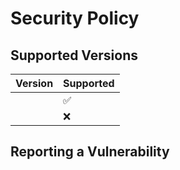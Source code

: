 # Security Policy

## Supported Versions

| Version | Supported          |
| ------- | ------------------ |
|    | :white_check_mark: |
|    | :x:                |

## Reporting a Vulnerability
